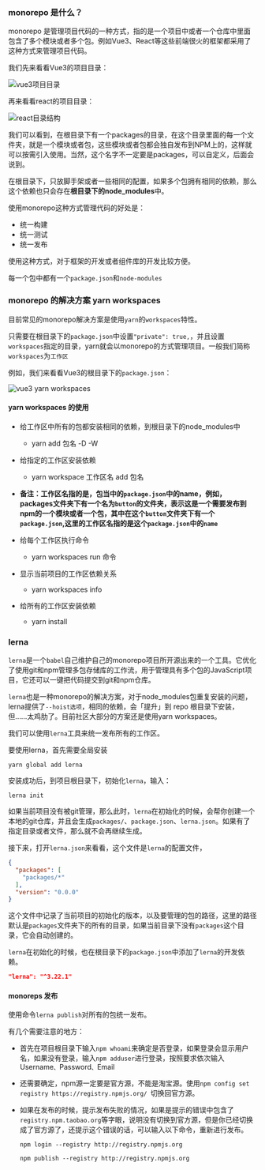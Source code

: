### monorepo 是什么？

monorepo 是管理项目代码的一种方式，指的是一个项目中或者一个仓库中里面包含了多个模块或者多个包。例如Vue3、React等这些前端很火的框架都采用了这种方式来管理项目代码。

我们先来看看Vue3的项目目录：

![vue3项目目录](https://images.gitee.com/uploads/images/2020/1011/002934_3a4cf5db_1926555.png)

再来看看react的项目目录：

![react目录结构](https://images.gitee.com/uploads/images/2020/1011/003604_720d2550_1926555.png)

我们可以看到，在根目录下有一个packages的目录，在这个目录里面的每一个文件夹，就是一个模块或者包，这些模块或者包都会独自发布到NPM上的，这样就可以按需引入使用。当然，这个名字不一定要是packages，可以自定义，后面会说到。

在根目录下，只放脚手架或者一些相同的配置，如果多个包拥有相同的依赖，那么这个依赖也只会存在**根目录下的node_modules**中。

使用monorepo这种方式管理代码的好处是：
- 统一构建
- 统一测试
- 统一发布

使用这种方式，对于框架的开发或者组件库的开发比较方便。

每一个包中都有一个`package.json`和`node-modules`

### monorepo 的解决方案 yarn workspaces

目前常见的monorepo解决方案是使用`yarn`的`workspaces`特性。

只需要在根目录下的`package.json`中设置`"private": true,`，并且设置`workspaces`指定的目录，yarn就会以monorepo的方式管理项目。一般我们简称`workspaces`为`工作区`

例如，我们来看看Vue3的根目录下的`package.json`：

![vue3 yarn workspaces](https://images.gitee.com/uploads/images/2020/1011/010831_6ca87c62_1926555.png)

#### yarn workspaces 的使用

- 给工作区中所有的包都安装相同的依赖，到根目录下的node_modules中
  - yarn add 包名 -D -W

- 给指定的工作区安装依赖
  - yarn workspace 工作区名 add 包名
- **备注：工作区名指的是，包当中的`package.json`中的name，例如，packages文件夹下有一个名为`button`的文件夹，表示这是一个需要发布到npm的一个模块或者一个包，其中在这个`button`文件夹下有一个`package.json`,这里的工作区名指的是这个`package.json`中的`name`**
  
- 给每个工作区执行命令
  - yarn workspaces run 命令

- 显示当前项目的工作区依赖关系
  - yarn workspaces info

- 给所有的工作区安装依赖
  - yarn install

### lerna

`lerna`是一个`babel`自己维护自己的monorepo项目所开源出来的一个工具。它优化了使用git和npm管理多包存储库的工作流，用于管理具有多个包的JavaScript项目，它还可以一键把代码提交到git和npm仓库。

`lerna`也是一种monorepo的解决方案，对于node_modules包重复安装的问题，lerna提供了`--hoist选项`，相同的依赖，会「提升」到 repo 根目录下安装，但……太鸡肋了。目前社区大部分的方案还是使用yarn workspaces。

我们可以使用`lerna`工具来统一发布所有的工作区。

要使用lerna，首先需要全局安装

```shell
yarn global add lerna
```

安装成功后，到项目根目录下，初始化`lerna`，输入：

```shell
lerna init
```

如果当前项目没有被git管理，那么此时，`lerna`在初始化的时候，会帮你创建一个本地的git仓库，并且会生成`packages/`、`package.json`、`lerna.json`。如果有了指定目录或者文件，那么就不会再继续生成。

接下来，打开`lerna.json`来看看，这个文件是`lerna`的配置文件，

```json
{
  "packages": [
    "packages/*"
  ],
  "version": "0.0.0"
}
```

这个文件中记录了当前项目的初始化的版本，以及要管理的包的路径，这里的路径默认是`packages`文件夹下的所有的目录，如果当前目录下没有`packages`这个目录，它会自动创建的。

`lerna`在初始化的时候，也在根目录下的`package.json`中添加了`lerna`的开发依赖。

```json
"lerna": "^3.22.1"
```

#### monoreps 发布

使用命令`lerna publish`对所有的包统一发布。

有几个需要注意的地方：

- 首先在项目根目录下输入`npm whoami`来确定是否登录，如果登录会显示用户名，如果没有登录，输入`npm adduser`进行登录，按照要求依次输入Username`、`Password`、`Email

- 还需要确定，npm源一定要是官方源，不能是淘宝源。使用`npm config set registry https://registry.npmjs.org/ `切换回官方源。

- 如果在发布的时候，提示发布失败的情况，如果是提示的错误中包含了`registry.npm.taobao.org`等字眼，说明没有切换到官方源，但是你已经切换成了官方源了，还提示这个错误的话，可以输入以下命令，重新进行发布。

  `npm login --registry http://registry.npmjs.org`

  `npm publish --registry http://registry.npmjs.org`

